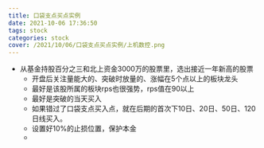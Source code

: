```yaml
---
title: 口袋支点买点实例
date: 2021-10-06 17:36:50
tags: stock
categories: stock
cover: /2021/10/06/口袋支点买点实例/上机数控.png
---
```


* 从基金持股百分之三和北上资金3000万的股票里，选出接近一年新高的股票
  * 开盘后关注量能大的、突破时放量的、涨幅在5个点以上的板块龙头
  * 最好是该股所属的板块rps也很强势，rps值在90以上
  * 最好是突破的当天买入
  * 如果错过了口袋支点买入点，就在后期的首次下10日、20日、50日、120日线买入。
  * 设置好10%的止损位置，保护本金
  * 

